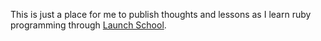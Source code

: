 This is just a place for me to publish thoughts and lessons as I learn ruby programming through [Launch School](https://launchschool.com/).


